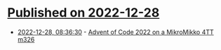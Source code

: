 # [Published on 2022-12-28](index.md)

* [2022-12-28, 08:36:30](https://lobste.rs/s/xijtbo/advent_code_2022_on_mikromikko_4tt_m326) - [Advent of Code 2022 on a MikroMikko 4TT m326](http://clb.confined.space/aoc2022/)
